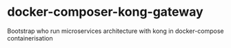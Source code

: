 # docker-composer-kong-gateway
Bootstrap who run microservices architecture with kong in docker-compose containerisation
